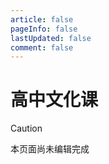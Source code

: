 ```yaml
---
article: false
pageInfo: false
lastUpdated: false
comment: false
---
```


# 高中文化课

> [!caution]
> 本页面尚未编辑完成